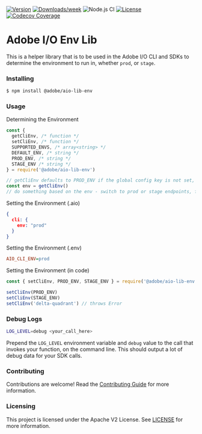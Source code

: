 <!--
Copyright 2021 Adobe. All rights reserved.
This file is licensed to you under the Apache License, Version 2.0 (the "License");
you may not use this file except in compliance with the License. You may obtain a copy
of the License at http://www.apache.org/licenses/LICENSE-2.0

Unless required by applicable law or agreed to in writing, software distributed under
the License is distributed on an "AS IS" BASIS, WITHOUT WARRANTIES OR REPRESENTATIONS
OF ANY KIND, either express or implied. See the License for the specific language
governing permissions and limitations under the License.
-->

[![Version](https://img.shields.io/npm/v/@adobe/aio-lib-env.svg)](https://npmjs.org/package/@adobe/aio-lib-env)
[![Downloads/week](https://img.shields.io/npm/dw/@adobe/aio-lib-env.svg)](https://npmjs.org/package/@adobe/aio-lib-env)
![Node.js CI](https://github.com/adobe/aio-lib-env/workflows/Node.js%20CI/badge.svg)
[![License](https://img.shields.io/badge/License-Apache%202.0-blue.svg)](https://opensource.org/licenses/Apache-2.0)
[![Codecov Coverage](https://img.shields.io/codecov/c/github/adobe/aio-lib-env/master.svg?style=flat-square)](https://codecov.io/gh/adobe/aio-lib-env/)

# Adobe I/O Env Lib

This is a helper library that is to be used in the Adobe I/O CLI and SDKs to determine the environment to run in, whether `prod`, or `stage`.


### Installing

```bash
$ npm install @adobe/aio-lib-env 
```

### Usage

Determining the Environment
```javascript
const { 
  getCliEnv, /* function */ 
  setCliEnv, /* function */
  SUPPORTED_ENVS, /* array<string> */
  DEFAULT_ENV, /* string */
  PROD_ENV, /* string */
  STAGE_ENV /* string */
} = require('@adobe/aio-lib-env')

// getCliEnv defaults to PROD_ENV if the global config key is not set, or is set to an unknown env
const env = getCliEnv() 
// do something based on the env - switch to prod or stage endpoints, for example
```

Setting the Environment (.aio)
```json
{
  cli: {
    env: "prod"
  }
}
```

Setting the Environment (.env)
```ini
AIO_CLI_ENV=prod
```

Setting the Environment (in code)
```javascript
const { setCliEnv, PROD_ENV, STAGE_ENV } = require('@adobe/aio-lib-env')

setCliEnv(PROD_ENV)
setCliEnv(STAGE_ENV)
setCliEnv('delta-quadrant') // throws Error
```

### Debug Logs

```bash
LOG_LEVEL=debug <your_call_here>
```

Prepend the `LOG_LEVEL` environment variable and `debug` value to the call that invokes your function, on the command line. This should output a lot of debug data for your SDK calls.

### Contributing

Contributions are welcome! Read the [Contributing Guide](./.github/CONTRIBUTING.md) for more information.

### Licensing

This project is licensed under the Apache V2 License. See [LICENSE](LICENSE) for more information.
